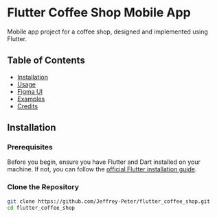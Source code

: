 # Flutter Coffee Shop Mobile App

Mobile app project for a coffee shop, designed and implemented using Flutter.

## Table of Contents
- [Installation](#installation)
- [Usage](#usage)
- [Figma UI](#figma-ui)
- [Examples](#examples)
- [Credits](#credits)

## Installation

### Prerequisites

Before you begin, ensure you have Flutter and Dart installed on your machine. If not, you can follow the [official Flutter installation guide](https://flutter.dev/docs/get-started/install).

### Clone the Repository

```bash
git clone https://github.com/Jeffrey-Peter/flutter_coffee_shop.git
cd flutter_coffee_shop

